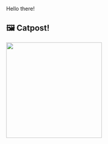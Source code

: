 Hello there!



## 🖼️ Catpost!

<sub>
    <img src="https://cdn2.thecatapi.com/images/c8e.jpg" height="256">
</sub>

